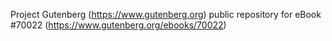 Project Gutenberg (https://www.gutenberg.org) public repository for
eBook #70022 (https://www.gutenberg.org/ebooks/70022)
